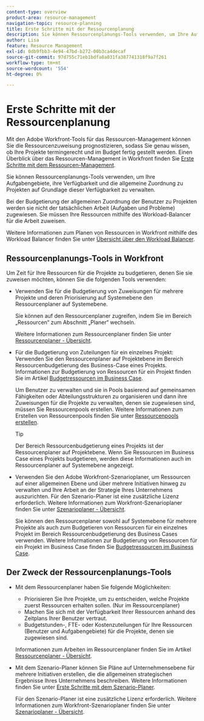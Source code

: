 ```yaml
---
content-type: overview
product-area: resource-management
navigation-topic: resource-planning
title: Erste Schritte mit der Ressourcenplanung
description: Sie können Ressourcenplanungs-Tools verwenden, um Ihre Aufgabengebiete, ihre Verfügbarkeit und die allgemeine Zuordnung zu Projekten auf Grundlage dieser Verfügbarkeit zu verwalten.
author: Lisa
feature: Resource Management
exl-id: 0db9fbb3-4e94-47bd-b272-00b3ca4decaf
source-git-commit: 97d755c71eb1bdfa8a031fa387741318f9a7f261
workflow-type: tm+mt
source-wordcount: '554'
ht-degree: 0%

---
```


# Erste Schritte mit der Ressourcenplanung

<!--Audited: 5/2025-->

<!--
<div data-mc-conditions="QuicksilverOrClassic.Draft mode">
<p>(**** THIS WILL BE LINKED TO THE PRODUCT UI IN THE PLANNER AREA***DO NOT DELETE OR CHANGE URL FOR THIS ARTICLE****) </p>
<p>(Alina ***Keep the pink blurb for all articles in this NEW section.***More prerequisites for Users (with later releases): - users have an accurate number for their FTE field; The Prerequisites section: (this is linked to other articles, do not change name and link/ anchor))</p>
</div>
-->

Mit den Adobe Workfront-Tools für das Ressourcen-Management können Sie die Ressourcenzuweisung prognostizieren, sodass Sie genau wissen, ob Ihre Projekte termingerecht und im Budget fertig gestellt werden. Einen Überblick über das Ressourcen-Management in Workfront finden Sie [Erste Schritte mit dem Ressourcen-Management](../../resource-mgmt/resource-mgmt-overview/get-started-resource-management.md).

Sie können Ressourcenplanungs-Tools verwenden, um Ihre Aufgabengebiete, ihre Verfügbarkeit und die allgemeine Zuordnung zu Projekten auf Grundlage dieser Verfügbarkeit zu verwalten.

Bei der Budgetierung der allgemeinen Zuordnung der Benutzer zu Projekten werden sie nicht der tatsächlichen Arbeit (Aufgaben und Probleme) zugewiesen. Sie müssen Ihre Ressourcen mithilfe des Workload-Balancer für die Arbeit zuweisen.

Weitere Informationen zum Planen von Ressourcen in Workfront mithilfe des Workload Balancer finden Sie unter [Übersicht über den Workload Balancer](../workload-balancer/overview-workload-balancer.md).

## Ressourcenplanungs-Tools in Workfront

Um Zeit für Ihre Ressourcen für die Projekte zu budgetieren, denen Sie sie zuweisen möchten, können Sie die folgenden Tools verwenden:

* Verwenden Sie für die Budgetierung von Zuweisungen für mehrere Projekte und deren Priorisierung auf Systemebene den Ressourcenplaner auf Systemebene.

  Sie können auf den Ressourcenplaner zugreifen, indem Sie im Bereich „Ressourcen“ zum Abschnitt „Planer“ wechseln.

  Weitere Informationen zum Ressourcenplaner finden Sie unter [Ressourcenplaner - Übersicht](../../resource-mgmt/resource-planning/get-started-resource-planner.md).

* Für die Budgetierung von Zuteilungen für ein einzelnes Projekt: Verwenden Sie den Ressourcenplaner auf Projektebene im Bereich Ressourcenbudgetierung des Business-Case eines Projekts. Informationen zur Budgetierung von Ressourcen für ein Projekt finden Sie im Artikel [Budgetressourcen im Business Case](../../manage-work/projects/define-a-business-case/budget-resources-in-business-case.md).

  Um Benutzer zu verwalten und sie in Pools basierend auf gemeinsamen Fähigkeiten oder Abteilungsstrukturen zu organisieren und dann ihre Zuweisungen für die Projekte zu verwalten, denen sie zugewiesen sind, müssen Sie Ressourcenpools erstellen. Weitere Informationen zum Erstellen von Ressourcenpools finden Sie unter [Ressourcenpools erstellen](../../resource-mgmt/resource-planning/resource-pools/create-resource-pools.md).

  >[!TIP]
  >
  >Der Bereich Ressourcenbudgetierung eines Projekts ist der Ressourcenplaner auf Projektebene. Wenn Sie Ressourcen im Business Case eines Projekts budgetieren, werden diese Informationen auch im Ressourcenplaner auf Systemebene angezeigt.

* Verwenden Sie den Adobe Workfront-Szenarioplaner, um Ressourcen auf einer allgemeinen Ebene und über mehrere Initiativen hinweg zu verwalten und Ihre Arbeit an der Strategie Ihres Unternehmens auszurichten. Für den Szenario-Planer ist eine zusätzliche Lizenz erforderlich. Weitere Informationen zum Workfront-Szenarioplaner finden Sie unter [Szenarioplaner - Übersicht](../../scenario-planner/scenario-planner-overview.md).

  Sie können den Ressourcenplaner sowohl auf Systemebene für mehrere Projekte als auch zum Budgetieren von Ressourcen für ein einzelnes Projekt im Bereich Ressourcenbudgetierung des Business Cases verwenden. Weitere Informationen zur Budgetierung von Ressourcen für ein Projekt im Business Case finden Sie [Budgetressourcen im Business Case](../../manage-work/projects/define-a-business-case/budget-resources-in-business-case.md).

## Der Zweck der Ressourcenplanungs-Tools

* Mit dem Ressourcenplaner haben Sie folgende Möglichkeiten:

   * Priorisieren Sie Ihre Projekte, um zu entscheiden, welche Projekte zuerst Ressourcen erhalten sollen. (Nur im Ressourcenplaner)
   * Machen Sie sich mit der Verfügbarkeit Ihrer Ressourcen anhand des Zeitplans Ihrer Benutzer vertraut.
   * Budgetstunden-, FTE- oder Kostenzuteilungen für Ihre Ressourcen (Benutzer und Aufgabengebiete) für die Projekte, denen sie zugewiesen sind.

  Informationen zum Arbeiten im Ressourcenplaner finden Sie im Artikel [Ressourcenplaner - Übersicht](../../resource-mgmt/resource-planning/get-started-resource-planner.md).

* Mit dem Szenario-Planer können Sie Pläne auf Unternehmensebene für mehrere Initiativen erstellen, die die allgemeinen strategischen Ergebnisse Ihres Unternehmens beschreiben. Weitere Informationen finden Sie unter [Erste Schritte mit dem Szenario-Planer](../../scenario-planner/get-started-with-scenario-planning.md).

  Für den Szenario-Planer ist eine zusätzliche Lizenz erforderlich. Weitere Informationen zum Workfront-Szenarioplaner finden Sie unter [Szenarioplaner - Übersicht](../../scenario-planner/scenario-planner-overview.md).

<!--
<h2 data-mc-conditions="QuicksilverOrClassic.Draft mode">Prerequisites for resource planning</h2>
-->

<!--
<p data-mc-conditions="QuicksilverOrClassic.Draft mode">(This section drafted because it was moved to the "Resource Planner overview" article instead. But this used to be true: THIS SECTION IS LINKED TO ALL RES PLANNING ARTICLES. DO NOT RENAME OF DELETE THIS!)</p>
-->

<!--
<p data-mc-conditions="QuicksilverOrClassic.Draft mode">To successfully use the Resource Planner for budgeting your resources, you must first ensure that you, your projects, and your tasks meet a set of prerequisites. These prerequisites are mandatory to display the correct information in the Resource Planner and to accurately manage your resources. </p>
-->

<!--
<note type="important">  If any of the following prerequisites are missing, you might find that some of the information about the allocation or the availability of the resources is missing or has a zero value.
<br>For more information understanding why fields are missing data or have zero values, hover over the fields.
</note>
-->

<!--
<p data-mc-conditions="QuicksilverOrClassic.Draft mode"> <img src="assets/no-users-with-this-role-in-the-res-pool-350x57.png" style="width: 350;height: 57;"> </p>
-->

<!--
<note type="note">
The following prerequisites are required only when viewing the Resource Planner by project or by job role or when budgeting resources in the Business Case of a project.
<br>For more information about the views in the Resource Planner, see the "Project/ Role/ User view" selection section in the article
<a href="../../resource-mgmt/resource-planning/get-started-resource-planner.md" class="MCXref xref">Resource Planner overview</a>.
<br>
</note>
-->

<!--
<p data-mc-conditions="QuicksilverOrClassic.Draft mode">The following types of prerequisites are required for the correct functionality of the Resource Planner: </p>
-->

<!--
  <li data-mc-conditions="QuicksilverOrClassic.Draft mode"><a href="#user-prerequisites" class="MCXref xref">User prerequisites</a> </li>
  -->

<!--
  <li data-mc-conditions="QuicksilverOrClassic.Draft mode"><a href="#project-prerequisites" class="MCXref xref">Project prerequisites</a> </li>
  -->

<!--
  <li data-mc-conditions="QuicksilverOrClassic.Draft mode"><a href="#tasks-and-issues-prerequisites" class="MCXref xref">Tasks and issues prerequisites</a> </li>
  -->

<!--
<h3 data-mc-conditions="QuicksilverOrClassic.Draft mode" id="user-prerequisites">User prerequisites</h3>
-->

<!--
<p data-mc-conditions="QuicksilverOrClassic.Draft mode">Ensure the following user setup exists before starting using the Resource Planner:</p>
<li>  <ul>   <li> <p data-mc-conditions="QuicksilverOrClassic.Draft mode">You have the correct access to budget resources.</p><p data-mc-conditions="QuicksilverOrClassic.Draft mode">For information about the access needed to budget resources, see the article <a href="../../resource-mgmt/resource-planning/access-needed-to-budget-resources.md" class="MCXref xref">Access needed to budget resources in&nbsp;Adobe Workfront</a>.</p>   </li>  </ul> </li>
-->

<!--
  <p data-mc-conditions="QuicksilverOrClassic.Draft mode">Users who are assigned to tasks are added to the Resource Pools associated with the project.</p>
  -->

<!--
  <p data-mc-conditions="QuicksilverOrClassic.Draft mode">For information about adding users to Resource Pools, see <a href="../../resource-mgmt/resource-planning/resource-pools/associate-resource-pools-with-users.md" class="MCXref xref">Associate resource pools with users </a> and <a href="../../resource-mgmt/resource-planning/resource-pools/create-resource-pools.md" class="MCXref xref">Create resource pools</a>.</p>
  -->

<!--
  >[!NOTE]
  >
  >
  >
  ><p data-mc-conditions="QuicksilverOrClassic.Draft mode">When users are not added to Resource Pools, the following scenarios may exist: </p>  >
  >
  >
  >   
  >   
  >   
  >     <li style="font-style: normal;" data-mc-conditions="QuicksilverOrClassic.Draft mode">The users do not appear in the Resource Planner although they might be assigned to tasks on the projects. </li>  >   
  >     <li style="font-style: normal;" data-mc-conditions="QuicksilverOrClassic.Draft mode">If the tasks they are associated with have Planned Hours, those hours do not appear for the project in the Resource Planner, unless the user is also associated with a job role on those tasks. </li>  >   
  >     <li style="font-style: normal;" data-mc-conditions="QuicksilverOrClassic.Draft mode">If the users are associated with a job role on a task on the project, the Planned Hours display in the Resource Planner for the job role, but the job role cannot be budgeted. </li>  >
  -->

<!--
  <p data-mc-conditions="QuicksilverOrClassic.Draft mode">Users who are assigned to work and Resource Pools must have Schedules and Job Roles associated with their profile.</p>
  -->

<!--
  <p data-mc-conditions="QuicksilverOrClassic.Draft mode">For information about associating Schedules and Job Roles with users, see the article <a href="../../administration-and-setup/add-users/create-and-manage-users/add-users.md" class="MCXref xref">Add users</a></p>
  -->

<!--
  <note type="note">  Users who are not associated with a Schedule but are in the Resource Pool of the project cannot be budgeted in the Resource Planner.
  </note>
  -->

<!--
  <p data-mc-conditions="QuicksilverOrClassic.Draft mode">For accurate Available Hours information, ensure that the schedules associated with your users have the schedule exceptions and time off updated.</p>
  -->

<!--
  <note type="note">  If a user is not associated with a Schedule, the Default Schedule of your Workfront system is associated with the user by default, for the purposes of the Resource Planner.
  </note>
  -->

<!--
  <p data-mc-conditions="QuicksilverOrClassic.Draft mode">For information about creating schedules, see the article <a href="../../administration-and-setup/set-up-workfront/configure-timesheets-schedules/create-schedules.md" class="MCXref xref">Create a schedule</a>.<br></p>
  -->

<!--
  <li data-mc-conditions="QuicksilverOrClassic.Draft mode">If you want to budget your resources by Cost, you must associate Job Roles with Cost/Hr. rates. The cost associated with Job Roles assigned to users in your Resource Pools is used to calculate the Budgeted Labor Cost and the Budgeted Cost of the project.<br>For information about associating job roles with rates, see the article <a href="../../administration-and-setup/set-up-workfront/organizational-setup/create-manage-job-roles.md" class="MCXref xref">Create and manage job roles</a>.<br>For information about calculating Budgeted Labor Cost, see the article <a href="../../manage-work/projects/project-finances/budgeted-labor-cost.md" class="MCXref xref">Understand Budgeted Labor Cost and Budgeted Hours for projects</a>.<br>For information about calculating Budgeted Cost, see the article <a href="../../manage-work/projects/project-finances/budgeted-cost.md" class="MCXref xref">Calculate Budgeted Cost</a>.</li>
  -->

<!--
<h3 data-mc-conditions="QuicksilverOrClassic.Draft mode" id="project-prerequisites">Project prerequisites</h3>
-->

<!--
<p data-mc-conditions="QuicksilverOrClassic.Draft mode">Ensure the following project setup exists before starting using the Resource Planner:</p>
-->

<!--
  <li data-mc-conditions="QuicksilverOrClassic.Draft mode"> Your projects are associated with Resource Pools.<br>For more information about adding Resource Pools to projects, see <a href="../../resource-mgmt/resource-planning/resource-pools/associate-resource-pools-with-projects-and-templates.md" class="MCXref xref">Associate resource pools with projects and templates</a>.<br>
  <note type="important">  Projects without Resource Pools do not display Planned Hour or assignments information in the Resource Planner.
  </note>
  -->

<!--
  <p data-mc-conditions="QuicksilverOrClassic.Draft mode">You have the correct access to budget resources.</p>
  -->

<!--
  <p data-mc-conditions="QuicksilverOrClassic.Draft mode">For information about the access needed to budget resources, see the article <a href="../../resource-mgmt/resource-planning/access-needed-to-budget-resources.md" class="MCXref xref">Access needed to budget resources in&nbsp;Adobe Workfront</a>.</p>
  -->

<!--
<h3 data-mc-conditions="QuicksilverOrClassic.Draft mode" id="tasks-and-issues-prerequisites">Tasks and issues prerequisites</h3>
-->

<!--
<p data-mc-conditions="QuicksilverOrClassic.Draft mode">Ensure the following tasks and issues setup exists before starting budgeting resources in the Resource Planner:</p>
-->

<!--
  <li data-mc-conditions="QuicksilverOrClassic.Draft mode"> The tasks or issues on the projects for which you are budgeting resources are assigned to one of these entities:<br>
  <ul>
  <li data-mc-conditions="QuicksilverOrClassic.Draft mode">Users in the Resource Pools of the project who are also associated with Job Roles</li>
  <li>
  <p data-mc-conditions="QuicksilverOrClassic.Draft mode">Job Roles</p>
  </li>  
  </ul>
  <note type="note">
  Teams assigned to tasks or issues do not display in the Resource Planner. The Planned Hours of tasks and issues assigned to job roles display in the Resource Planner, but these hours cannot be budgeted unless a user who is associated with the job role is listed in a Resource Pool associated with the project.
  </note>
  -->

<!--
  <p data-mc-conditions="QuicksilverOrClassic.Draft mode">Parent tasks should not be assigned to users or roles. </p>
  -->

<!--
  <p data-mc-conditions="QuicksilverOrClassic.Draft mode">This will impact the value of Planned Hours for the project. </p>
  -->

<!--
  <li data-mc-conditions="QuicksilverOrClassic.Draft mode">Tasks and issues have a value for Planned Hours which is greater than zero. </li>
  -->

<!--
  <li data-mc-conditions="QuicksilverOrClassic.Draft mode">Tasks and issues have a value for their Duration which is greater than zero. </li>
  -->

<!--
  <li data-mc-conditions="QuicksilverOrClassic.Draft mode">The Planned Dates of the issues are within the timeline of the project. </li>
  -->

<!--
<h2 data-mc-conditions="QuicksilverOrClassic.Draft mode">Access resource planning tools in&nbsp;Workfront</h2>
-->

<!--
<p data-mc-conditions="QuicksilverOrClassic.Draft mode">You can access the Planner from the  People Planner section  of the Resourcing area. </p>
-->

<!--
<p data-mc-conditions="QuicksilverOrClassic.Draft mode">For information about accessing the Planner, see <a href="../../resource-mgmt/resource-planning/get-started-resource-planner.md" class="MCXref xref">Resource Planner overview</a>.</p>
-->

<!--
<div data-mc-conditions="QuicksilverOrClassic.Draft mode">
<h2>Create Resource Pools</h2>
<p>(drafted because it's redundant with the user prerequisites above) </p>
<p>You can manage your user resources by adding users to Resource Pools. Having users organized in Resource Pools and associating the pools with your projects are prerequisites to Resource Planning.</p>
<p>For information about adding users to Resource Pools and associating them with projects, see <a href="../../resource-mgmt/resource-planning/resource-pools/create-resource-pools.md" class="MCXref xref">Create resource pools</a> and <a href="../../resource-mgmt/resource-planning/resource-pools/associate-resource-pools-with-users.md" class="MCXref xref">Associate resource pools with users </a>.</p>
</div>
-->
